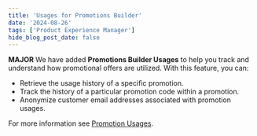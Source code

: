 ```yaml
---
title: 'Usages for Promotions Builder'
date: '2024-08-26'
tags: ['Product Experience Manager']
hide_blog_post_date: false
---
```


**MAJOR** We have added **Promotions Builder Usages** to help you track and understand how promotional offers are utilized. With this feature, you can: 

- Retrieve the usage history of a specific promotion.
- Track the history of a particular promotion code within a promotion.
- Anonymize customer email addresses associated with promotion usages. 

For more information see [Promotion Usages](/docs/promotions-builder/overview#promotion-usages).
